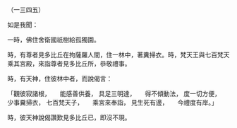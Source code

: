 （一三四五）

如是我聞：

一時，佛住舍衛國祇樹給孤獨園。

時，有尊者見多比丘在拘薩羅人間，住一林中，著糞掃衣。時，梵天王與七百梵天乘其宮殿，來詣尊者見多比丘所，恭敬禮事。

時，有天神，住彼林中者，而說偈言：

「觀彼寂諸根，　　能感善供養，
具足三明達，　　得不傾動法，
度一切方便，　　少事糞掃衣，
七百梵天子，　　乘宮來奉詣，
見生死有邊，　　今禮度有岸。」

時，彼天神說偈讚歎見多比丘已，即沒不現。





